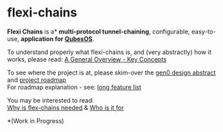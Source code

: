 # flexi-chains
**Flexi Chains** is a* **multi-protocol tunnel-chaining**, configurable, easy-to-use, **application for [QubesOS](https://qubes-os.org)**.  

To understand properly what flexi-chains is, and (very abstractly) how it works, please read: [A General Overview - Key Concepts](general-overview.md)  

To see where the project is at, please skim-over the [gen0 design abstract](gen0-design-abstract.md) and [project roadmap](https://github.com/rootnoob/flexi-chains/blob/main/project-roadmap.md)  
For roadmap explanation - see: [long feature list](https://github.com/rootnoob/flexi-chains/blob/main/long-feature-list.md)

You may be interested to read:  
[Why is flex-chains needed](flexi-chains-purpose.md) & [Who is it for](who-uses-flexi-chains.md)

*(Work in Progress)
